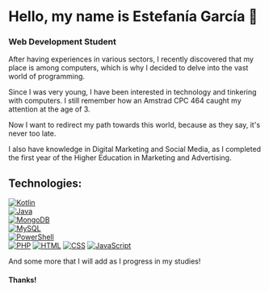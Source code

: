 # Hello, my name is Estefanía García 👋
### Web Development Student

After having experiences in various sectors, I recently discovered that my place is among computers, which is why I decided to delve into the vast world of programming.

Since I was very young, I have been interested in technology and tinkering with computers. I still remember how an Amstrad CPC 464 caught my attention at the age of 3.

Now I want to redirect my path towards this world, because as they say, it's never too late.

I also have knowledge in Digital Marketing and Social Media, as I completed the first year of the Higher Education in Marketing and Advertising.

## Technologies:
[![Kotlin](https://img.shields.io/badge/Kotlin-0095D5?style=for-the-badge&logo=kotlin&logoColor=white&labelColor=101010)]()
</br>
[![Java](https://img.shields.io/badge/Java-007396?style=for-the-badge&logo=java&logoColor=white&labelColor=101010)]()
</br>
[![MongoDB](https://img.shields.io/badge/MongoDB-47A248?style=for-the-badge&logo=mongodb&logoColor=white&labelColor=101010)]()
</br>
[![MySQL](https://img.shields.io/badge/MySQL-4479A1?style=for-the-badge&logo=mysql&logoColor=white&labelColor=101010)]()
</br>
[![PowerShell](https://img.shields.io/badge/PowerShell-5391FE?style=for-the-badge&logo=powershell&logoColor=white&labelColor=101010)]()
</br>
[![PHP](https://img.shields.io/badge/PHP-FF2100?style=for-the-badge&logo=html&logoColor=white&labelColor=101010)]()
[![HTML](https://img.shields.io/badge/HTML-FF215F?style=for-the-badge&logo=html&logoColor=white&labelColor=101010)]()
[![CSS](https://img.shields.io/badge/CSS-FFCA28?style=for-the-badge&logo=css&logoColor=white&labelColor=101010)]()
[![JavaScript](https://img.shields.io/badge/JavaScript-blue?style=flat&logo=JavaScript&logoColor=rgba&labelColor=rgba)]()


And some more that I will add as I progress in my studies!

#### Thanks!
